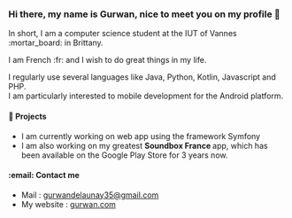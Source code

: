 <h3> Hi there, my name is Gurwan, nice to meet you on my profile 👋 </h3>

<p> In short, I am a computer science student at the IUT of Vannes :mortar_board: in Brittany. </p>

<p> I am French :fr: and I wish to do great things in my life. 
  
<p> I regularly use several languages like Java, Python, Kotlin, Javascript and PHP. <br>
  I am particularly interested to mobile development for the Android platform. </p>

 <h4> 🔭 Projects </h4>
  <ul>
    <li>
      I am currently working on web app using the framework Symfony
    </li>
    <li>
      I am also working on my greatest <strong> Soundbox France </strong> app, which has been available on the Google Play Store for 3 years now.
    </li>
  </ul>
  
   <h4> :email: Contact me </h4>
  <ul>
    <li>
      Mail : <a href="mailto:gurwandelaunay35@gmail.com" > gurwandelaunay35@gmail.com </a>
    </li>
    <li>
       My website : <a href="gurwan.com" > gurwan.com </a>
    </li>
  </ul>
  

